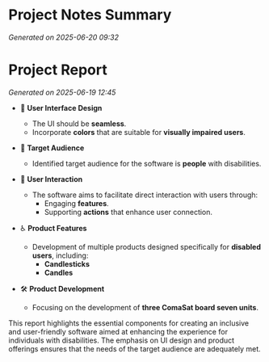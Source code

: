 # Project Notes Summary

*Generated on 2025-06-20 09:32*

# Project Report

*Generated on 2025-06-19 12:45*

- 🌈 **User Interface Design**
  - The UI should be **seamless**.
  - Incorporate **colors** that are suitable for **visually impaired users**.

- 🎯 **Target Audience**
  - Identified target audience for the software is **people** with disabilities.

- 📲 **User Interaction**
  - The software aims to facilitate direct interaction with users through:
    - Engaging **features**.
    - Supporting **actions** that enhance user connection.

- ♿ **Product Features**
  - Development of multiple products designed specifically for **disabled users**, including:
    - **Candlesticks**
    - **Candles**

- 🛠️ **Product Development**
  - Focusing on the development of **three ComaSat board seven units**. 

This report highlights the essential components for creating an inclusive and user-friendly software aimed at enhancing the experience for individuals with disabilities. The emphasis on UI design and product offerings ensures that the needs of the target audience are adequately met.